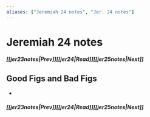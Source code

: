 ```yaml
---
aliases: ["Jeremiah 24 notes", "Jer. 24 notes"]
---
```

# Jeremiah 24 notes
##### <span class=arrow-left></span>[[jer23notes|Prev]]<span class=navigation-separator></span>[[jer24|Read]]<span class=navigation-separator></span>[[jer25notes|Next]]<span class=arrow-right></span>
## Good Figs and Bad Figs
- 
##### <span class=arrow-left></span>[[jer23notes|Prev]]<span class=navigation-separator></span>[[jer24|Read]]<span class=navigation-separator></span>[[jer25notes|Next]]<span class=arrow-right></span>